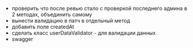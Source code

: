 - проверить что после ревью стало с проверкой последнего админа в 2 методах, объединить самому
- вынести валидацию в патч в отдельный метод
- добавить поле createdAt
- сделать класс userDataValidator - для валидации данных
- swagger